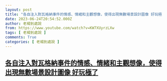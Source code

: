 ```yaml
---
layout: post
title: "各自注入對瓦格納事件的情感、情緒和主觀想像，使得出現無數場景設計圖像 好玩極了"
date: 2023-06-24T20:54:52.000Z
author: 老楊到處說
from: https://www.youtube.com/watch?v=KW7XUyrzLXw
tags: [ 老楊到處說 ]
comments: True
categories: [ 老楊到處說 ]
---
```

<!--1687640092000-->
[各自注入對瓦格納事件的情感、情緒和主觀想像，使得出現無數場景設計圖像 好玩極了](https://www.youtube.com/watch?v=KW7XUyrzLXw)
------

<div>

</div>
